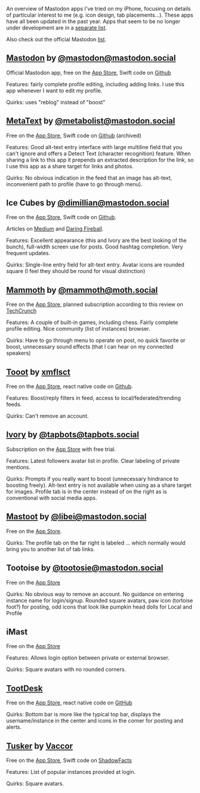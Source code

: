 An overview of Mastodon apps I've tried on my iPhone, focusing on details of particular interest to me (e.g. icon design, tab placements...). These apps have all been updated in the past year. Apps that seem to be no longer under development are in a [separate list](iosold.md).

Also check out the official Mastodon [list](https://joinmastodon.org/apps).

## [Mastodon](https://joinmastodon.org/apps) by [@mastodon@mastodon.social](https://mastodon.social/@Mastodon)

Official Mastodon app, free on the [App Store](https://apps.apple.com/us/app/mastodon-for-iphone/id1571998974), Swift code on [Github](https://github.com/mastodon/mastodon-ios)

Features: fairly complete profile editing, including adding links. I use this app whenever I want to edit my profile.

Quirks: uses "reblog" instead of "boost"

## [MetaText](https://metabolist.org/) by [@metabolist@mastodon.social](https://mastodon.social/@metabolist)

Free on the [App Store](https://apps.apple.com/us/app/metatext/id1523996615), Swift code on [Github](https://github.com/metabolist/metatext) (archived)

Features: Good alt-text entry interface with large multiline field that you can't ignore and offers a Detect Text (character recognition) feature. When sharing a link to this app it prepends an extracted description for the link, so I use this app as a share target for links and photos.

Quirks: No obvious indication in the feed that an image has alt-text, inconvenient path to profile (have to go through menu).

## Ice Cubes by [@dimillian@mastodon.social](https://mastodon.social/@dimillian)

Free on the [App Store](https://apps.apple.com/us/app/ice-cubes-for-mastodon/id6444915884), Swift code on [Github](https://github.com/Dimillian/IceCubesApp).

Articles on [Medium](https://dimillian.medium.com/the-making-of-ice-cubes-an-open-source-swiftui-mastodon-client-45ebea5cf6b6) and [Daring Fireball](https://daringfireball.net/2023/01/ice_cubes_app_store_limbo).

Features: Excellent appearance (this and Ivory are the best looking of the bunch), full-width screen use for posts. Good hashtag completion. Very frequent updates.

Quirks: Single-line entry field for alt-text entry. Avatar icons are rounded square (I feel they should be round for visual distinction)

## [Mammoth](https://getmammoth.app/) by [@mammoth@moth.social](https://moth.social/@mammoth)

Free on the [App Store](https://apps.apple.com/us/app/mammoth-for-mastodon/id1667573899), planned subscription according to this review on [TechCrunch](https://techcrunch.com/2023/02/27/mammoth-is-a-free-mastodon-app-for-ios-that-makes-it-easier-to-get-started/)

Features: A couple of built-in games, including chess. Fairly complete profile editing. Nice community (list of instances) browser.

Quirks: Have to go through menu to operate on post, no quick favorite or boost, unnecessary sound effects (that I can hear on my connected speakers)

## [Tooot](https://tooot.app/) by [xmflsct](https://xmflsct.com/)

Free on the [App Store](https://apps.apple.com/us/app/tooot-fediverse-and-mastodon/id1549772269), react native code on [Github](https://github.com/tooot-app/app).

Features: Boost/reply filters in feed, access to local/federated/trending feeds.

Quirks: Can't remove an account.

## [Ivory](https://tapbots.com/ivory/) by [@tapbots@tapbots.social](https://tapbots.social/@tapbots)

Subscription on the [App Store](https://apps.apple.com/us/app/ivory-for-mastodon-by-tapbots/id6444602274) with free trial.

Features: Latest followers avatar list in profile. Clear labeling of private mentions.

Quirks: Prompts if you really want to boost (unnecessary hindrance to boosting freely). Alt-text entry is not available when using as a share target for images. Profile tab is in the center instead of on the right as is conventional with social media apps.

## [Mastoot](https://mastoot.app/) by [@libei@mastodon.social](https://mastodon.social/@libei)

Free on the [App Store](https://apps.apple.com/us/app/mastoot/id1501485410).

Quirks: The profile tab on the far right is labeled ... which normally would bring you to another list of tab links.

## Tootoise by [@tootosie@mastodon.social](https://mastodon.social/@tootoise)

Free on the [App Store](https://apps.apple.com/us/app/tootoise/id1465090190)

Quirks: No obvious way to remove an account. No guidance on entering instance name for login/signup. Rounded square avatars, paw icon (tortoise foot?) for posting, odd icons that look like pumpkin head dolls for Local and Profile

## iMast

Free on the [App Store](https://apps.apple.com/us/app/imast/id1229461703)

Features: Allows login option between private or external browser.

Quirks: Square avatars with no rounded corners.

## [TootDesk](https://toot.thedesk.top/)

Free on the [App Store](https://apps.apple.com/us/app/tootdesk/id1591748028), react native code on [GitHub](https://github.com/cutls/TootDesk)

Quirks: Bottom bar is more like the typical top bar, displays the username/instance in the center and icons in the corner for posting and alerts.

## [Tusker](https://vaccor.space/tusker/) by [Vaccor](https://vaccor.space/)

Free on the [App Store](https://apps.apple.com/us/app/tusker/id1498334597), Swift code on [ShadowFacts](https://git.shadowfacts.net/shadowfacts/Tusker)

Features: List of popular instances provided at login.

Quirks: Square avatars.
